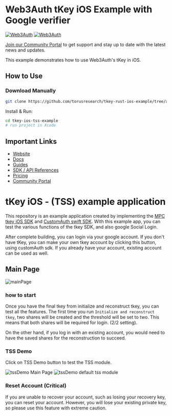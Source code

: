# Web3Auth tKey iOS Example with Google verifier

[![Web3Auth](https://img.shields.io/badge/Web3Auth-SDK-blue)](https://web3auth.io/docs/sdk/core-kit/mpc-tkey-ios)
[![Web3Auth](https://img.shields.io/badge/Web3Auth-Community-cyan)](https://community.web3auth.io)

[Join our Community Portal](https://community.web3auth.io/) to get support and stay up to date with the latest news and updates.

This example demonstrates how to use Web3Auth's tKey in iOS.

## How to Use

### Download Manually

```bash
git clone https://github.com/torusresearch/tkey-rust-ios-example/tree/alpha
```

Install & Run:

```bash
cd tkey-ios-tss-example
# run project in Xcode
```

## Important Links

- [Website](https://web3auth.io)
- [Docs](https://web3auth.io/docs)
- [Guides](https://web3auth.io/docs/guides)
- [SDK / API References](https://web3auth.io/docs/sdk)
- [Pricing](https://web3auth.io/pricing.html)
- [Community Portal](https://web3auth.io/community)

# tKey iOS - (TSS) example application

This repository is an example application created by implementing the [MPC tkey iOS SDK](https://github.com/torusresearch/tkey-rust-ios/tree/alpha) and [CustomAuth swift SDK](https://github.com/torusresearch/customauth-swift-sdk/tree/alpha).
With this example app, you can test the various functions of the tkey SDK, and also google Social Login.

After complete building, you can login via your google account.
If you don't have tKey, you can make your own tkey account by clicking this button, using customAuth sdk.
If you already have your account, existing account can be used as well.

## Main Page

![mainPage](https://github-production-user-asset-6210df.s3.amazonaws.com/6962565/239817058-d3eb7adb-e6d7-4fc3-b36b-2772ccb20e1a.png)

### how to start

Once you have the final tkey from initialize and reconstruct tkey, you can test all the features.
The first time you run `Initialize and reconstruct tkey`, two shares will be created and the threshold will be set to two.
This means that both shares will be required for login. (2/2 setting).

On the other hand, if you log in with an existing account, you would need to have the saved shares for the reconstruction to succeed.

### TSS Demo

Click on TSS Demo button to test the TSS module.

![tssDemo Main Page](https://github-production-user-asset-6210df.s3.amazonaws.com/6962565/260435436-3bab93a2-c773-41c6-840b-210a9b8eb8bb.png)
![tssDemo default tss module](https://github-production-user-asset-6210df.s3.amazonaws.com/6962565/260435617-adfa8a87-dafc-4613-a01b-b7af04bbd61e.png)

### Reset Account (Critical)

If you are unable to recover your account, such as losing your recovery key, you can reset your account.
However, you will lose your existing private key, so please use this feature with extreme caution.

